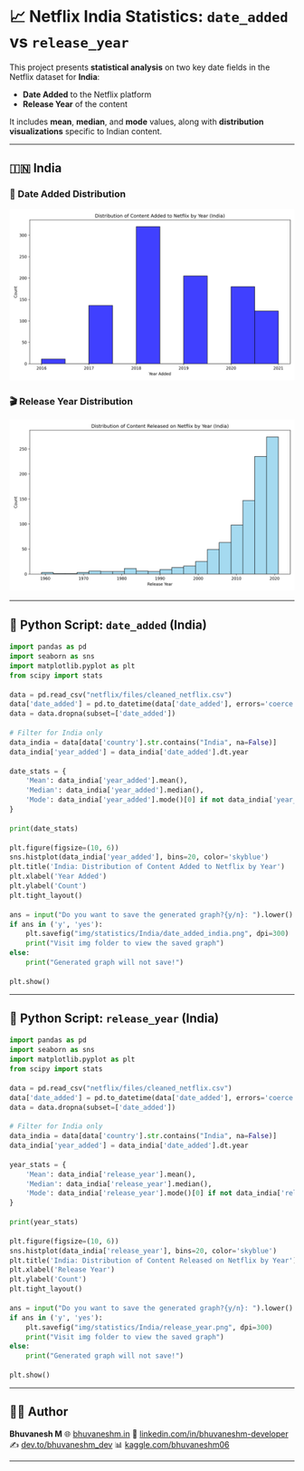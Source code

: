 # 📈 Netflix India Statistics: `date_added` vs `release_year`

This project presents **statistical analysis** on two key date fields in the Netflix dataset for **India**:

* **Date Added** to the Netflix platform
* **Release Year** of the content

It includes **mean**, **median**, and **mode** values, along with **distribution visualizations** specific to Indian content.

---

## 🇮🇳 India

### 📅 Date Added Distribution

![Date Added - India](https://raw.githubusercontent.com/bhuvanesh-m-dev/ds-intern-unified-mentor/refs/heads/main/netflix/img/statistics/India/date_added_india.png)

### 🎬 Release Year Distribution

![Release Year - India](https://raw.githubusercontent.com/bhuvanesh-m-dev/ds-intern-unified-mentor/refs/heads/main/netflix/img/statistics/India/release_year.png)

---

## 🐍 Python Script: `date_added` (India)

```python
import pandas as pd
import seaborn as sns
import matplotlib.pyplot as plt
from scipy import stats

data = pd.read_csv("netflix/files/cleaned_netflix.csv")
data['date_added'] = pd.to_datetime(data['date_added'], errors='coerce')
data = data.dropna(subset=['date_added'])

# Filter for India only
data_india = data[data['country'].str.contains("India", na=False)]
data_india['year_added'] = data_india['date_added'].dt.year

date_stats = {
    'Mean': data_india['year_added'].mean(),
    'Median': data_india['year_added'].median(),
    'Mode': data_india['year_added'].mode()[0] if not data_india['year_added'].mode().empty else None
}

print(date_stats)

plt.figure(figsize=(10, 6))
sns.histplot(data_india['year_added'], bins=20, color='skyblue')
plt.title('India: Distribution of Content Added to Netflix by Year')
plt.xlabel('Year Added')
plt.ylabel('Count')
plt.tight_layout()

ans = input("Do you want to save the generated graph?{y/n}: ").lower()
if ans in ('y', 'yes'):
    plt.savefig("img/statistics/India/date_added_india.png", dpi=300)
    print("Visit img folder to view the saved graph")
else:
    print("Generated graph will not save!")

plt.show()
```

---

## 🐍 Python Script: `release_year` (India)

```python
import pandas as pd
import seaborn as sns
import matplotlib.pyplot as plt
from scipy import stats

data = pd.read_csv("netflix/files/cleaned_netflix.csv")
data['date_added'] = pd.to_datetime(data['date_added'], errors='coerce')
data = data.dropna(subset=['date_added'])

# Filter for India only
data_india = data[data['country'].str.contains("India", na=False)]
data_india['year_added'] = data_india['date_added'].dt.year

year_stats = {
    'Mean': data_india['release_year'].mean(),
    'Median': data_india['release_year'].median(),
    'Mode': data_india['release_year'].mode()[0] if not data_india['release_year'].mode().empty else None
}

print(year_stats)

plt.figure(figsize=(10, 6))
sns.histplot(data_india['release_year'], bins=20, color='skyblue')
plt.title('India: Distribution of Content Released on Netflix by Year')
plt.xlabel('Release Year')
plt.ylabel('Count')
plt.tight_layout()

ans = input("Do you want to save the generated graph?{y/n}: ").lower()
if ans in ('y', 'yes'):
    plt.savefig("img/statistics/India/release_year.png", dpi=300)
    print("Visit img folder to view the saved graph")
else:
    print("Generated graph will not save!")

plt.show()
```

---

## 🙋‍♂️ Author

**Bhuvanesh M**
🌐 [bhuvaneshm.in](https://bhuvaneshm.in)
🔗 [linkedin.com/in/bhuvaneshm-developer](https://www.linkedin.com/in/bhuvaneshm-developer)
✍️ [dev.to/bhuvaneshm\_dev](https://dev.to/bhuvaneshm_dev)
📊 [kaggle.com/bhuvaneshm06](https://www.kaggle.com/bhuvaneshm06)

---

